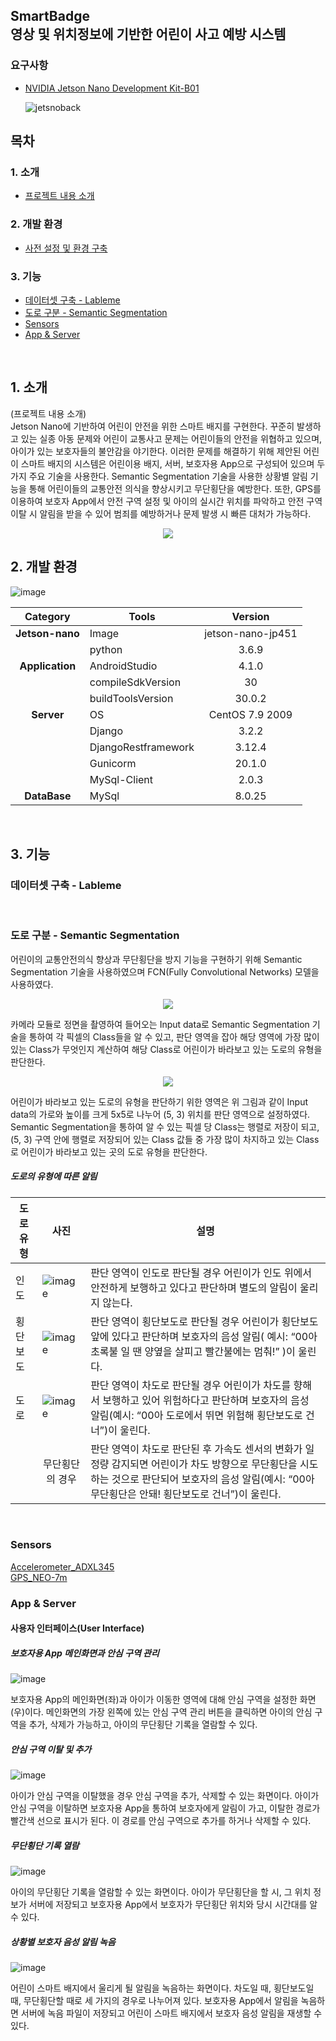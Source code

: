 ## SmartBadge <br> 영상 및 위치정보에 기반한 어린이 사고 예방 시스템 
### 요구사항
* [NVIDIA Jetson Nano Development Kit-B01](https://developer.nvidia.com/embedded/jetson-nano-developer-kit)

    ![jetsnoback](https://user-images.githubusercontent.com/46085058/131222247-93795620-346a-4c82-a206-72a8e600f5a6.png)

## 목차
### 1. 소개
- [ 프로젝트 내용 소개 ](https://github.com/)


### 2. 개발 환경
- [ 사전 설정 및 환경 구축 ](https://github.com/)

### 3. 기능
- [ 데이터셋 구축 - Lableme ](https://github.com/)
- [ 도로 구분 - Semantic Segmentation ](https://github.com/)
- [ Sensors ](https://github.com/)
- [ App & Server ](https://github.com/)

<br>

## 1. 소개
(프로젝트 내용 소개)<br>
Jetson Nano에 기반하여 어린이 안전을 위한 스마트 배지를 구현한다. 꾸준히 발생하고 있는 실종 아동 문제와 어린이 교통사고 문제는 어린이들의 안전을 위협하고 있으며, 아이가 있는 보호자들의 불안감을 야기한다. 이러한 문제를 해결하기 위해 제안된 어린이 스마트 배지의 시스템은 어린이용 배지, 서버, 보호자용 App으로 구성되어 있으며 두 가지 주요 기술을 사용한다. Semantic Segmentation 기술을 사용한 상황별 알림 기능을 통해 어린이들의 교통안전 의식을 향상시키고 무단횡단을 예방한다. 또한, GPS를 이용하여 보호자 App에서 안전 구역 설정 및 아이의 실시간 위치를 파악하고 안전 구역 이탈 시 알림을 받을 수 있어 범죄를 예방하거나 문제 발생 시 빠른 대처가 가능하다.
<br>

<p align="center"><img src="https://user-images.githubusercontent.com/50138845/131224422-3c02967e-114d-4ed5-b622-8628487b54a6.gif"></p>


## 2. 개발 환경

![image](https://user-images.githubusercontent.com/46085058/131224518-ddb7671a-731f-4965-9f5d-7ece7107c7bb.png)

| **Category**  | <center>**Tools**</center>  | **Version**  |
| :------------: | ------------| :------------: |
| **Jetson-nano** | Image  |  jetson-nano-jp451  |
|   | python  | 3.6.9  |
| **Application** | AndroidStudio  |  4.1.0 |
|   | compileSdkVersion  | 30  |
|   | buildToolsVersion  | 30.0.2  |
| **Server**  | OS  | CentOS 7.9 2009  |
|   | Django | 3.2.2  |
|   | DjangoRestframework  |  3.12.4 |
|   | Gunicorm  | 20.1.0  |
|   | MySql-Client  |  2.0.3 |
| **DataBase**  | MySql  | 8.0.25  |

<br>


## 3. 기능

### 데이터셋 구축 - Lableme

<br>

### 도로 구분 - Semantic Segmentation

어린이의 교통안전의식 향상과 무단횡단을 방지 기능을 구현하기 위해 Semantic Segmentation 기술을 사용하였으며 FCN(Fully Convolutional Networks) 모델을 사용하였다.
    
<p align="center"><img src="https://user-images.githubusercontent.com/50138845/131224452-bf08d2f9-c3f1-420e-8bad-b29fb6d8fd95.png"></p>

카메라 모듈로 정면을 촬영하여 들어오는 Input data로 Semantic Segmentation 기술을 통하여 각 픽셀의 Class들을 알 수 있고, 판단 영역을 잡아 해당 영역에 가장 많이 있는 Class가 무엇인지 계산하여 해당 Class로 어린이가 바라보고 있는 도로의 유형을 판단한다.

<p align="center"><img src="https://user-images.githubusercontent.com/50138845/131224473-da4daf74-8bcd-4b8b-8a46-714eddaa6f6b.png"></p>

어린이가 바라보고 있는 도로의 유형을 판단하기 위한 영역은 위 그림과 같이 Input data의 가로와 높이를 크게 5x5로 나누어 (5, 3) 위치를 판단 영역으로 설정하였다. 
Semantic Segmentation을 통하여 알 수 있는 픽셀 당 Class는 행렬로 저장이 되고, (5, 3) 구역 안에 행렬로 저장되어 있는 Class 값들 중 가장 많이 차지하고 있는 Class로 어린이가 바라보고 있는 곳의 도로 유형을 판단한다.
<br>
##### 도로의 유형에 따른 알림

| <center>도로 유형</center>  | <center>사진</center>  | <center>설명</center>  |
| ------------ | ------------ |------------ |
| 인도  | ![image](https://user-images.githubusercontent.com/50138845/131224566-29cf4122-abce-4271-84b7-d03860424485.png)  | 판단 영역이 인도로 판단될 경우 어린이가 인도 위에서 안전하게 보행하고 있다고 판단하며 별도의 알림이 울리지 않는다.  |
| 횡단보도  | ![image](https://user-images.githubusercontent.com/50138845/131224619-3b1dfb01-04a9-4a6c-a022-f6c228a01a1d.png)  | 판단 영역이 횡단보도로 판단될 경우 어린이가 횡단보도 앞에 있다고 판단하며 보호자의 음성 알림( 예시: “00아 초록불 일 땐 양옆을 살피고 빨간불에는 멈춰!” )이 울린다.  |
| 도로  | ![image](https://user-images.githubusercontent.com/50138845/131224649-bd309439-b6bf-402c-8710-baf924f22166.png)|  판단 영역이 차도로 판단될 경우 어린이가 차도를 향해서 보행하고 있어 위험하다고 판단하며 보호자의 음성 알림(예시: “00아 도로에서 뛰면 위험해 횡단보도로 건너”)이 울린다. |
|   | <center>무단횡단의 경우</center>|  판단 영역이 차도로 판단된 후 가속도 센서의 변화가 일정량 감지되면 어린이가 차도 방향으로 무단횡단을 시도하는 것으로 판단되어 보호자의 음성 알림(예시: “00아 무단횡단은 안돼! 횡단보도로 건너”)이 울린다. |
<br>

### Sensors

[Accelerometer_ADXL345](https://github.com/TalkingPotato-Project/SmartBadge-JetsonNano/tree/main/Sensors/Accelerometer_ADXL345 "Accelerometer_ADXL345") <br>
[GPS_NEO-7m](https://github.com/TalkingPotato-Project/SmartBadge-JetsonNano/tree/main/Sensors/GPS_NEO-7m "GPS_NEO-7m")
<br>
### App & Server

#### 사용자 인터페이스(User Interface)

##### 보호자용 App 메인화면과 안심 구역 관리
![image](https://user-images.githubusercontent.com/46085058/131225741-fecc12e2-7cff-46a6-9718-7012015e5c7c.png)

보호자용 App의 메인화면(좌)과 아이가 이동한 영역에 대해 안심 구역을 설정한 화면(우)이다. 메인화면의 가장 왼쪽에 있는 안심 구역 관리 버튼을 클릭하면 아이의 안심 구역을 추가, 삭제가 가능하고, 아이의 무단횡단 기록을 열람할 수 있다.


##### 안심 구역 이탈 및 추가
![image](https://user-images.githubusercontent.com/46085058/131225770-df8e1c97-4ad3-4098-860c-cbc2b68c7179.png)

아이가 안심 구역을 이탈했을 경우 안심 구역을 추가, 삭제할 수 있는 화면이다. 아이가 안심 구역을 이탈하면 보호자용 App을 통하여 보호자에게 알림이 가고, 이탈한 경로가 빨간색 선으로 표시가 된다. 이 경로를 안심 구역으로 추가를 하거나 삭제할 수 있다.

##### 무단횡단 기록 열람
![image](https://user-images.githubusercontent.com/46085058/131225885-7660cf8f-354d-4f4a-a4d0-f2faf28f41da.png)

아이의 무단횡단 기록을 열람할 수 있는 화면이다. 아이가 무단횡단을 할 시, 그 위치 정보가 서버에 저장되고 보호자용 App에서 보호자가 무단횡단 위치와 당시 시간대를 알 수 있다.

##### 상황별 보호자 음성 알림 녹음

![image](https://user-images.githubusercontent.com/46085058/131225876-b817298a-d067-49bf-9a2b-0e4d37932860.png)

어린이 스마트 배지에서 울리게 될 알림을 녹음하는 화면이다. 차도일 때, 횡단보도일 때, 무단횡단할 때로 세 가지의 경우로 나누어져 있다. 보호자용 App에서 알림을 녹음하면 서버에 녹음 파일이 저장되고 어린이 스마트 배지에서 보호자 음성 알림을 재생할 수 있다.
